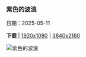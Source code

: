 ### 紫色的波浪

日期：2025-05-11

**下载**  |  [1920x1080](https://cn.bing.com/th?id=OHR.IrisGarden_ZH-CN6226448882_1920x1080.jpg)  |  [3840x2160](https://cn.bing.com/th?id=OHR.IrisGarden_ZH-CN6226448882_UHD.jpg)

![紫色的波浪](https://cn.bing.com/th?id=OHR.IrisGarden_ZH-CN6226448882_1920x1080.jpg "东京的鸢尾花园, 日本 (© M.Arai/Getty Images)")

